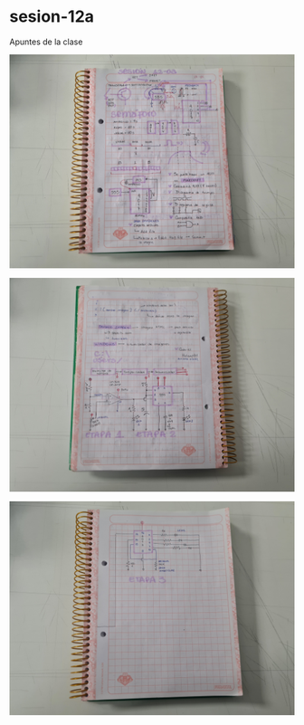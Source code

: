 # sesion-12a

Apuntes de la clase

![apuntes_12a_1.jpg](./archivos/apuntes_12a_1.jpg)

![apuntes_12a_2.jpg](./archivos/apuntes_12a_2.jpg)

![apuntes_12a_3.jpg](./archivos/apuntes_12a_3.jpg)

